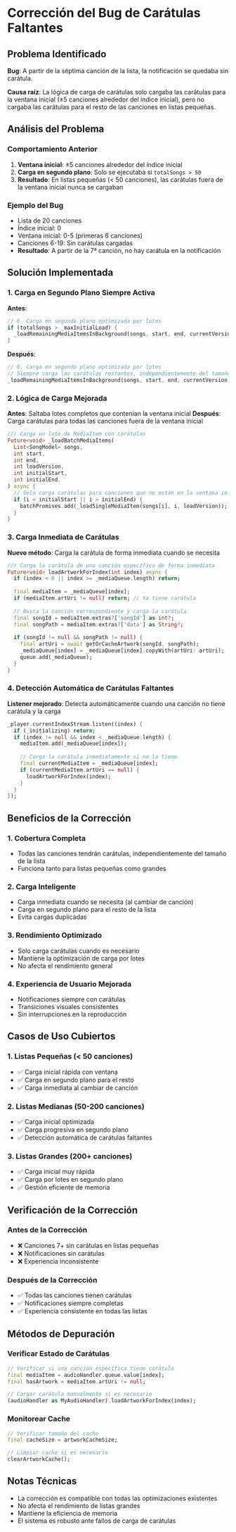 # Corrección del Bug de Carátulas Faltantes

## Problema Identificado

**Bug**: A partir de la séptima canción de la lista, la notificación se quedaba sin carátula.

**Causa raíz**: La lógica de carga de carátulas solo cargaba las carátulas para la ventana inicial (±5 canciones alrededor del índice inicial), pero no cargaba las carátulas para el resto de las canciones en listas pequeñas.

## Análisis del Problema

### Comportamiento Anterior
1. **Ventana inicial**: ±5 canciones alrededor del índice inicial
2. **Carga en segundo plano**: Solo se ejecutaba si `totalSongs > 50`
3. **Resultado**: En listas pequeñas (< 50 canciones), las carátulas fuera de la ventana inicial nunca se cargaban

### Ejemplo del Bug
- Lista de 20 canciones
- Índice inicial: 0
- Ventana inicial: 0-5 (primeras 6 canciones)
- Canciones 6-19: Sin carátulas cargadas
- **Resultado**: A partir de la 7ª canción, no hay carátula en la notificación

## Solución Implementada

### 1. Carga en Segundo Plano Siempre Activa

**Antes**:
```dart
// 6. Carga en segundo plano optimizada por lotes
if (totalSongs > _maxInitialLoad) {
  _loadRemainingMediaItemsInBackground(songs, start, end, currentVersion);
}
```

**Después**:
```dart
// 6. Carga en segundo plano optimizada por lotes
// Siempre carga las carátulas restantes, independientemente del tamaño de la lista
_loadRemainingMediaItemsInBackground(songs, start, end, currentVersion);
```

### 2. Lógica de Carga Mejorada

**Antes**: Saltaba lotes completos que contenían la ventana inicial
**Después**: Carga carátulas para todas las canciones fuera de la ventana inicial

```dart
/// Carga un lote de MediaItem con carátulas
Future<void> _loadBatchMediaItems(
  List<SongModel> songs,
  int start,
  int end,
  int loadVersion,
  int initialStart,
  int initialEnd,
) async {
  // Solo carga carátulas para canciones que no están en la ventana inicial
  if (i < initialStart || i > initialEnd) {
    batchPromises.add(_loadSingleMediaItem(songs[i], i, loadVersion));
  }
}
```

### 3. Carga Inmediata de Carátulas

**Nuevo método**: Carga la carátula de forma inmediata cuando se necesita

```dart
/// Carga la carátula de una canción específica de forma inmediata
Future<void> loadArtworkForIndex(int index) async {
  if (index < 0 || index >= _mediaQueue.length) return;
  
  final mediaItem = _mediaQueue[index];
  if (mediaItem.artUri != null) return; // Ya tiene carátula
  
  // Busca la canción correspondiente y carga la carátula
  final songId = mediaItem.extras?['songId'] as int?;
  final songPath = mediaItem.extras?['data'] as String?;
  
  if (songId != null && songPath != null) {
    final artUri = await getOrCacheArtwork(songId, songPath);
    _mediaQueue[index] = _mediaQueue[index].copyWith(artUri: artUri);
    queue.add(_mediaQueue);
  }
}
```

### 4. Detección Automática de Carátulas Faltantes

**Listener mejorado**: Detecta automáticamente cuando una canción no tiene carátula y la carga

```dart
_player.currentIndexStream.listen((index) {
  if (_initializing) return;
  if (index != null && index < _mediaQueue.length) {
    mediaItem.add(_mediaQueue[index]);
    
    // Carga la carátula inmediatamente si no la tiene
    final currentMediaItem = _mediaQueue[index];
    if (currentMediaItem.artUri == null) {
      loadArtworkForIndex(index);
    }
  }
});
```

## Beneficios de la Corrección

### 1. **Cobertura Completa**
- Todas las canciones tendrán carátulas, independientemente del tamaño de la lista
- Funciona tanto para listas pequeñas como grandes

### 2. **Carga Inteligente**
- Carga inmediata cuando se necesita (al cambiar de canción)
- Carga en segundo plano para el resto de la lista
- Evita cargas duplicadas

### 3. **Rendimiento Optimizado**
- Solo carga carátulas cuando es necesario
- Mantiene la optimización de carga por lotes
- No afecta el rendimiento general

### 4. **Experiencia de Usuario Mejorada**
- Notificaciones siempre con carátulas
- Transiciones visuales consistentes
- Sin interrupciones en la reproducción

## Casos de Uso Cubiertos

### 1. **Listas Pequeñas** (< 50 canciones)
- ✅ Carga inicial rápida con ventana
- ✅ Carga en segundo plano para el resto
- ✅ Carga inmediata al cambiar de canción

### 2. **Listas Medianas** (50-200 canciones)
- ✅ Carga inicial optimizada
- ✅ Carga progresiva en segundo plano
- ✅ Detección automática de carátulas faltantes

### 3. **Listas Grandes** (200+ canciones)
- ✅ Carga inicial muy rápida
- ✅ Carga por lotes en segundo plano
- ✅ Gestión eficiente de memoria

## Verificación de la Corrección

### Antes de la Corrección
- ❌ Canciones 7+ sin carátulas en listas pequeñas
- ❌ Notificaciones sin carátulas
- ❌ Experiencia inconsistente

### Después de la Corrección
- ✅ Todas las canciones tienen carátulas
- ✅ Notificaciones siempre completas
- ✅ Experiencia consistente en todas las listas

## Métodos de Depuración

### Verificar Estado de Carátulas
```dart
// Verificar si una canción específica tiene carátula
final mediaItem = audioHandler.queue.value[index];
final hasArtwork = mediaItem.artUri != null;

// Cargar carátula manualmente si es necesario
(audioHandler as MyAudioHandler).loadArtworkForIndex(index);
```

### Monitorear Cache
```dart
// Verificar tamaño del cache
final cacheSize = artworkCacheSize;

// Limpiar cache si es necesario
clearArtworkCache();
```

## Notas Técnicas

- La corrección es compatible con todas las optimizaciones existentes
- No afecta el rendimiento de listas grandes
- Mantiene la eficiencia de memoria
- El sistema es robusto ante fallos de carga de carátulas 